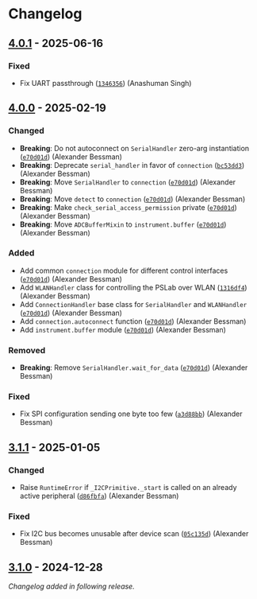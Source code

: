 # Changelog

## [4.0.1] - 2025-06-16

### Fixed

- Fix UART passthrough ([`1346356`](https://github.com/fossasia/pslab-python/commit/1346356d3cf95691ea0e3e87be335659d5513ec8)) (Anashuman Singh)

## [4.0.0] - 2025-02-19

### Changed

- __Breaking__: Do not autoconnect on `SerialHandler` zero-arg instantiation ([`e70d01d`](https://github.com/fossasia/pslab-python/commit/e70d01d8761b7c0d8446994447849561450d5200)) (Alexander Bessman)
- __Breaking__: Deprecate `serial_handler` in favor of `connection` ([`bc53dd3`](https://github.com/fossasia/pslab-python/commit/bc53dd38830f3d70e908e2c4f1ae797a809231a6)) (Alexander Bessman)
- __Breaking__: Move `SerialHandler` to `connection` ([`e70d01d`](https://github.com/fossasia/pslab-python/commit/e70d01d8761b7c0d8446994447849561450d5200)) (Alexander Bessman)
- __Breaking__: Move `detect` to `connection` ([`e70d01d`](https://github.com/fossasia/pslab-python/commit/e70d01d8761b7c0d8446994447849561450d5200)) (Alexander Bessman)
- __Breaking__: Make `check_serial_access_permission` private ([`e70d01d`](https://github.com/fossasia/pslab-python/commit/e70d01d8761b7c0d8446994447849561450d5200)) (Alexander Bessman)
- __Breaking__: Move `ADCBufferMixin` to `instrument.buffer` ([`e70d01d`](https://github.com/fossasia/pslab-python/commit/e70d01d8761b7c0d8446994447849561450d5200)) (Alexander Bessman)

### Added

- Add common `connection` module for different control interfaces ([`e70d01d`](https://github.com/fossasia/pslab-python/commit/e70d01d8761b7c0d8446994447849561450d5200)) (Alexander Bessman)
- Add `WLANHandler` class for controlling the PSLab over WLAN ([`1316df4`](https://github.com/fossasia/pslab-python/commit/1316df452bff97106dc9313fe9458c93d7f954ab)) (Alexander Bessman)
- Add `ConnectionHandler` base class for `SerialHandler` and `WLANHandler` ([`e70d01d`](https://github.com/fossasia/pslab-python/commit/e70d01d8761b7c0d8446994447849561450d5200)) (Alexander Bessman)
- Add `connection.autoconnect` function ([`e70d01d`](https://github.com/fossasia/pslab-python/commit/e70d01d8761b7c0d8446994447849561450d5200)) (Alexander Bessman)
- Add `instrument.buffer` module ([`e70d01d`](https://github.com/fossasia/pslab-python/commit/e70d01d8761b7c0d8446994447849561450d5200)) (Alexander Bessman)

### Removed

- __Breaking__: Remove `SerialHandler.wait_for_data` ([`e70d01d`](https://github.com/fossasia/pslab-python/commit/e70d01d8761b7c0d8446994447849561450d5200)) (Alexander Bessman)

### Fixed

- Fix SPI configuration sending one byte too few ([`a3d88bb`](https://github.com/fossasia/pslab-python/commit/a3d88bbfeee8cdb012d033c6c80f40b971802851)) (Alexander Bessman)

## [3.1.1] - 2025-01-05

### Changed

- Raise `RuntimeError` if `_I2CPrimitive._start` is called on an already active peripheral ([`d86fbfa`](https://github.com/fossasia/pslab-python/commit/d86fbfa324b6671926a8548340221b40228c782c)) (Alexander Bessman)

### Fixed

- Fix I2C bus becomes unusable after device scan ([`05c135d`](https://github.com/fossasia/pslab-python/commit/05c135d8c59b5075a1d36e3af256022f5759a3a5)) (Alexander Bessman)

## [3.1.0] - 2024-12-28

_Changelog added in following release._

[4.0.1]: https://github.com/fossasia/pslab-python/releases/tag/4.0.1
[4.0.0]: https://github.com/fossasia/pslab-python/releases/tag/4.0.0
[3.1.1]: https://github.com/fossasia/pslab-python/releases/tag/3.1.1
[3.1.0]: https://github.com/fossasia/pslab-python/releases/tag/3.1.0
